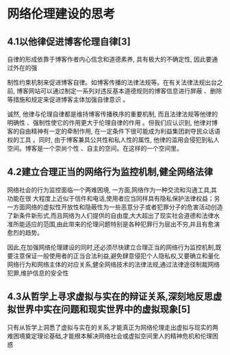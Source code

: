 # **网络伦理建设的思考**

 

## **4.1以他律促进博客伦理自律**[3]

自律的形成依靠于博客作者内心信念和道德素养, 具有极大的不确定性, 因此要通过外在的强 

制性约束机制来促进博客自律。如博客传播的法律法规等。在有关法律法规出台之前, 博客网站可以通过制定一系列对违反基本道德规则的博客信息进行屏蔽 、删除等措施和规定来促进博客主体加强自律意识 。 

诚然, 他律与伦理自律都是维持博客传播秩序的重要机制, 而且法律法规等他律的明确性 、强制性使它的作用更大于伦理自律的作用 。但我们应认识到, 他律对博客的自由精神有一定的牵制作用, 在一定条件下很可能成为利益集团剥夺民众话语权的工具 。同时, 由于博客兼具公共性和私人性的属性, 他律的滥用会侵犯到私人空间。博客是一个崇尚个性 、自主的空间。在这样的一个空间里。

 

## **4.2建立合理正当的网络行为监控机制‚健全网络法律**

网络社会的行为监控面临一个两难困境‚ 一方面‚网络作为一种交流和沟通工具‚其功能在很 大程度上近似于信件和电话‚使用者应当同样具有隐私保护法律权益；另一方面网络的虚拟性开放性和隐蔽性为一些恶意分子或者犯罪分子的危害活动创造了新条件新形式‚而且网络为人们提供的自由度‚大大超出了现实社会道德和法律水准所能适应的范围‚由此带来的伦理问题特别是各种犯罪行为层出不穷‚并且有愈演愈烈的趋势。

因此‚在加强网络伦理建设的同时‚还必须尽快建立合理正当的网络行为监控机制‚既要注意保证一般使用者的正当合法利益‚避免肆意侵犯个人隐私权‚又要确立和量化网络行为和网络主体的对应关系‚健全网络技术的法律法规‚通过法律途径制裁网络犯罪‚维护信息的安全性

 

## **4.3从哲学上寻求虚拟与实在的辩证关系‚深刻地反思虚拟世界中实在问题和现实世界中的虚拟现象[5]**

只有从哲学上洞悉了虚拟与实在的关系‚才能真正为网络伦理走出虚拟与现实的两难困境奠定理论基础‚才能根本解决网络社会或虚拟空间里人的精神危机和伦理困惑